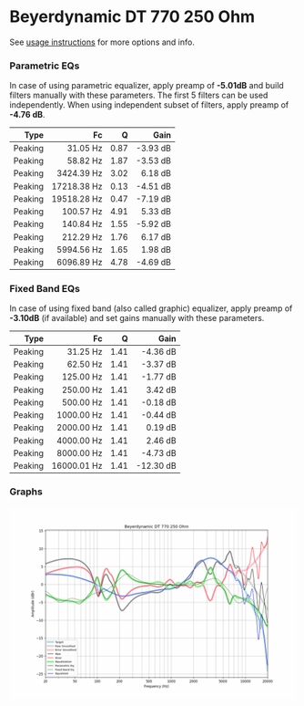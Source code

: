 # Beyerdynamic DT 770 250 Ohm
See [usage instructions](https://github.com/jaakkopasanen/AutoEq#usage) for more options and info.

### Parametric EQs
In case of using parametric equalizer, apply preamp of **-5.01dB** and build filters manually
with these parameters. The first 5 filters can be used independently.
When using independent subset of filters, apply preamp of **-4.76 dB**.

| Type    | Fc          |    Q | Gain     |
|--------:|------------:|-----:|---------:|
| Peaking | 31.05 Hz    | 0.87 | -3.93 dB |
| Peaking | 58.82 Hz    | 1.87 | -3.53 dB |
| Peaking | 3424.39 Hz  | 3.02 | 6.18 dB  |
| Peaking | 17218.38 Hz | 0.13 | -4.51 dB |
| Peaking | 19518.28 Hz | 0.47 | -7.19 dB |
| Peaking | 100.57 Hz   | 4.91 | 5.33 dB  |
| Peaking | 140.84 Hz   | 1.55 | -5.92 dB |
| Peaking | 212.29 Hz   | 1.76 | 6.17 dB  |
| Peaking | 5994.56 Hz  | 1.65 | 1.98 dB  |
| Peaking | 6096.89 Hz  | 4.78 | -4.69 dB |

### Fixed Band EQs
In case of using fixed band (also called graphic) equalizer, apply preamp of **-3.10dB**
(if available) and set gains manually with these parameters.

| Type    | Fc          |    Q | Gain      |
|--------:|------------:|-----:|----------:|
| Peaking | 31.25 Hz    | 1.41 | -4.36 dB  |
| Peaking | 62.50 Hz    | 1.41 | -3.37 dB  |
| Peaking | 125.00 Hz   | 1.41 | -1.77 dB  |
| Peaking | 250.00 Hz   | 1.41 | 3.42 dB   |
| Peaking | 500.00 Hz   | 1.41 | -0.18 dB  |
| Peaking | 1000.00 Hz  | 1.41 | -0.44 dB  |
| Peaking | 2000.00 Hz  | 1.41 | 0.19 dB   |
| Peaking | 4000.00 Hz  | 1.41 | 2.46 dB   |
| Peaking | 8000.00 Hz  | 1.41 | -4.73 dB  |
| Peaking | 16000.01 Hz | 1.41 | -12.30 dB |

### Graphs
![](./Beyerdynamic%20DT%20770%20250%20Ohm.png)